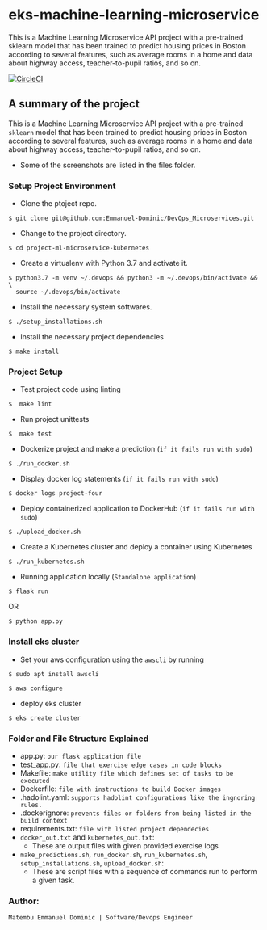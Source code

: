 # eks-machine-learning-microservice
This is a Machine Learning Microservice API project with a pre-trained sklearn model that has been trained to predict housing prices in Boston according to several features, such as average rooms in a home and data about highway access, teacher-to-pupil ratios, and so on.

[![CircleCI](https://dl.circleci.com/status-badge/img/gh/Emmanuel-Dominic/eks-machine-learning-microservice/tree/main.svg?style=svg)](https://dl.circleci.com/status-badge/redirect/gh/Emmanuel-Dominic/eks-machine-learning-microservice/tree/main)


## A summary of the project

This is a Machine Learning Microservice API project with a pre-trained `sklearn` model that has been trained to predict housing prices in Boston according to several features, such as average rooms in a home and data about highway access, teacher-to-pupil ratios, and so on.

- Some of the screenshots are listed in the files folder.

### Setup Project Environment

* Clone the ptoject repo.
```
$ git clone git@github.com:Emmanuel-Dominic/DevOps_Microservices.git
```

* Change to the project directory.
```
$ cd project-ml-microservice-kubernetes
```

* Create a virtualenv with Python 3.7 and activate it.
```
$ python3.7 -m venv ~/.devops && python3 -m ~/.devops/bin/activate && \
  source ~/.devops/bin/activate
```

* Install the necessary system softwares.
```
$ ./setup_installations.sh
```

* Install the necessary project dependencies
```
$ make install
```

### Project Setup

* Test project code using linting
```
$  make lint
```

* Run project unittests
```
$  make test
```

* Dockerize project and make a prediction (`if it fails run with sudo`)
```
$ ./run_docker.sh 
```

* Display docker log statements (`if it fails run with sudo`)
```
$ docker logs project-four
```

* Deploy containerized application to DockerHub (`if it fails run with sudo`)
```
$ ./upload_docker.sh 
```

* Create a Kubernetes cluster and deploy a container using Kubernetes
```
$ ./run_kubernetes.sh 
```

* Running application locally (`Standalone application`)
```
$ flask run 
```
OR

```
$ python app.py 
```

### Install eks cluster

* Set your aws configuration using the `awscli` by running
```
$ sudo apt install awscli

$ aws configure
```

* deploy eks cluster
```
$ eks create cluster
```

### Folder and File Structure Explained
- app.py: `our flask application file`
- test_app.py: `file that exercise edge cases in code blocks`
- Makefile: `make utility file which defines set of tasks to be executed`
- Dockerfile: `file with instructions to build Docker images`
- .hadolint.yaml: `supports hadolint configurations like the ingnoring rules.`
- .dockerignore: `prevents files or folders from being listed in the build context`
- requirements.txt: `file with listed project dependecies`
- `docker_out.txt` and `kubernetes_out.txt`:
    - These are output files with given provided exercise logs
- `make_predictions.sh`, `run_docker.sh`, `run_kubernetes.sh`, `setup_installations.sh`, `upload_docker.sh`:
    - These are script files with a sequence of commands run to perform a given task.

### Author:

    Matembu Emmanuel Dominic | Software/Devops Engineer
